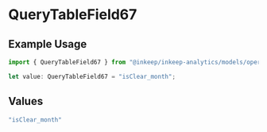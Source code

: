 # QueryTableField67

## Example Usage

```typescript
import { QueryTableField67 } from "@inkeep/inkeep-analytics/models/operations";

let value: QueryTableField67 = "isClear_month";
```

## Values

```typescript
"isClear_month"
```